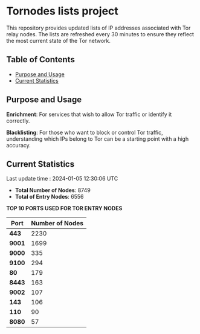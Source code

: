 # Tornodes lists project

This repository provides updated lists of IP addresses associated with Tor relay nodes. The lists are refreshed every 30 minutes to ensure they reflect the most current state of the Tor network.

## Table of Contents

- [Purpose and Usage](#purpose-and-usage)
- [Current Statistics](#current-statistics)


## Purpose and Usage

**Enrichment**: For services that wish to allow Tor traffic or identify it correctly.

**Blacklisting**: For those who want to block or control Tor traffic, understanding which IPs belong to Tor can be a starting point with a high accuracy.

## Current Statistics

Last update time : 2024-01-05 12:30:06 UTC

- **Total Number of Nodes**: 8749
- **Total of Entry Nodes**: 6556

**TOP 10 PORTS USED FOR TOR ENTRY NODES**

| **Port** | **Number of Nodes** |
|------|-----------------|
| **443**   | 2230  |
| **9001**   | 1699  |
| **9000**   | 335  |
| **9100**   | 294  |
| **80**   | 179  |
| **8443**   | 163  |
| **9002**   | 107  |
| **143**   | 106  |
| **110**   | 90  |
| **8080**   | 57  |

